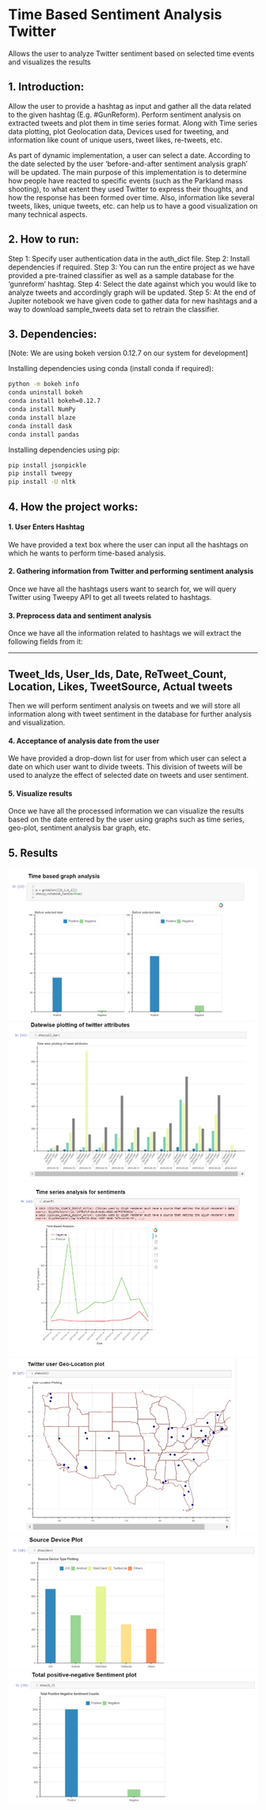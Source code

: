 # Time Based Sentiment Analysis Twitter
Allows the user to analyze Twitter sentiment based on selected time events  and visualizes  the results

## 1. Introduction:

Allow the user to provide a hashtag as input and gather all the data related to the given hashtag (E.g. #GunReform). Perform sentiment analysis on extracted tweets and plot them in time series format.  Along with Time series data plotting, plot Geolocation data, Devices used for tweeting, and information like count of unique users, tweet likes, re-tweets, etc.

As part of dynamic implementation, a user can select a date. According to the date selected by the user ‘before-and-after sentiment analysis graph’ will be updated. The main purpose of this implementation is to determine how people have reacted to specific events (such as the Parkland mass shooting), to what extent they used Twitter to express their thoughts, and how the response has been formed over time. Also, information like several tweets, likes, unique tweets, etc. can help us to have a good visualization on many technical aspects.


## 2. How to run:

Step 1: Specify user authentication data in the auth_dict file.
Step 2: Install dependencies if required.
Step 3: You can run the entire project as we have provided a pre-trained classifier as well as a sample database for the ‘gunreform’ hashtag.
Step 4: Select the date against which you would like to analyze tweets and accordingly graph will be updated.
Step 5: At the end of Jupiter notebook we have given code to gather data for new hashtags and a way to download sample_tweets data set to retrain the classifier. 

## 3. Dependencies:

[Note: We are using bokeh version 0.12.7 on our system for development]

Installing dependencies using conda (install conda if required):

``` bash
python -m bokeh info
conda uninstall bokeh
conda install bokeh=0.12.7
conda install NumPy
conda install blaze
conda install dask
conda install pandas
```

Installing dependencies using pip:


```  bash 
pip install jsonpickle
pip install tweepy
pip install -U nltk
```

## 4. How the project works:

#### 1. User Enters Hashtag
We have provided a text box where the user can input all the hashtags on which he wants to perform time-based analysis.

#### 2. Gathering information from Twitter and performing sentiment analysis 
Once we have all the hashtags users want to search for, we will query Twitter using Tweepy API to get all tweets related to hashtags.

#### 3. Preprocess data and sentiment analysis
Once we have all the information related to hashtags we will extract the following fields from it:

----
Tweet_Ids, User_Ids, Date, ReTweet_Count, Location, Likes, TweetSource, Actual tweets
----


Then we will perform sentiment analysis on tweets and we will store all information along with tweet sentiment in the database for further analysis and visualization.

#### 4. Acceptance of analysis date from the user
We have provided a drop-down list for user from which user can select a date on which user want to divide tweets. This division of tweets will be used to analyze the effect of selected date on tweets and user sentiment.

#### 5. Visualize results
Once we have all the processed information we can visualize the results based on the date entered by the user using graphs such as time series, geo-plot, sentiment analysis bar graph, etc.

## 5. Results

![Graph1](https://github.com/SayleeMJ/Time-Based-Sentiment-Analysis-Twitter/blob/main/results/graph1.png)
![Graph2](https://github.com/SayleeMJ/Time-Based-Sentiment-Analysis-Twitter/blob/main/results/graph2.png)
![Graph3](https://github.com/SayleeMJ/Time-Based-Sentiment-Analysis-Twitter/blob/main/results/graph3.png)
![Graph4](https://github.com/SayleeMJ/Time-Based-Sentiment-Analysis-Twitter/blob/main/results/graph4.png)
![Graph5](https://github.com/SayleeMJ/Time-Based-Sentiment-Analysis-Twitter/blob/main/results/graph5.png)
![Graph6](https://github.com/SayleeMJ/Time-Based-Sentiment-Analysis-Twitter/blob/main/results/graph6.png)

